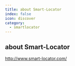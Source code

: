 ```yaml
---
title: about Smart-Locator
index: false
icon: discover
category:
  - smartlocator
---
```


## about Smart-Locator

http://www.smart-locator.com/

